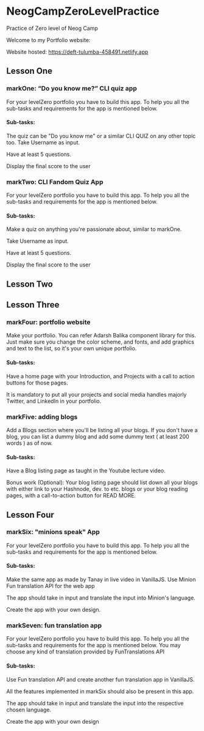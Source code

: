 # NeogCampZeroLevelPractice 

 Practice of Zero level of Neog Camp

Welcome to my Portfolio website:

Website hosted: https://deft-tulumba-458491.netlify.app

## Lesson One
### markOne: “Do you know me?” CLI quiz app

For your levelZero portfolio you have to build this app. To help you all the sub-tasks and requirements for the app is mentioned below.

#### Sub-tasks:
The quiz can be "Do you know me" or a similar CLI QUIZ on any other topic too. Take Username as input.

Have at least 5 questions.

Display the final score to the user

### markTwo: CLI Fandom Quiz App
For your levelZero portfolio you have to build this app. To help you all the sub-tasks and requirements for the app is mentioned below.

#### Sub-tasks:
Make a quiz on anything you're passionate about, similar to markOne.

Take Username as input.

Have at least 5 questions.

Display the final score to the user

## Lesson Two

## Lesson Three

### markFour: portfolio website
Make your portfolio. You can refer Adarsh Balika component library for this. Just make sure you change the color scheme, and fonts, and add graphics and text to the list, so it's your own unique portfolio.

#### Sub-tasks:
Have a home page with your Introduction, and Projects with a call to action buttons for those pages.

It is mandatory to put all your projects and social media handles majorly Twitter, and LinkedIn in your portfolio.

### markFive: adding blogs
Add a Blogs section where you'll be listing all your blogs. If you don't have a blog, you can list a dummy blog and add some dummy text ( at least 200 words ) as of now.

#### Sub-tasks:
Have a Blog listing page as taught in the Youtube lecture video.

Bonus work (Optional): Your blog listing page should list down all your blogs with either link to your Hashnode, dev.
to etc. blogs or your blog reading pages, with a call-to-action button for READ MORE.


## Lesson Four

### markSix: "minions speak" App
For your levelZero portfolio you have to build this app. To help you all the sub-tasks and requirements for the app is mentioned below.

#### Sub-tasks:
Make the same app as made by Tanay in live video in VanillaJS. Use Minion Fun translation API for the web app 

The app should take in input and translate the input into Minion's language.

Create the app with your own design.

### markSeven: fun translation app
For your levelZero portfolio you have to build this app. To help you all the sub-tasks and requirements for the app is mentioned below. You may choose any kind of translation provided by FunTranslations API

#### Sub-tasks:
Use Fun translation API and create another fun translation app in VanillaJS.

All the features implemented in markSix should also be present in this app.

The app should take in input and translate the input into the respective chosen language.

Create the app with your own design